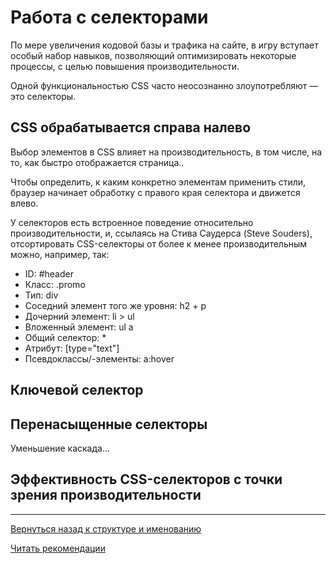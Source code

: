 # Работа с селекторами

По мере увеличения кодовой базы и трафика на сайте, в игру вступает особый набор навыков,
позволяющий оптимизировать некоторые процессы, с целью повышения производительности.

Одной функциональностью CSS часто неосознанно злоупотребляют — это селекторы.


## CSS обрабатывается справа налево

Выбор элементов в CSS влияет на производительность, в том числе, на то,
как быстро отображается страница..

Чтобы определить, к каким конкретно элементам применить стили, браузер
начинает обработку с правого края селектора и движется влево.

У селекторов есть встроенное поведение относительно производительности, и,
ссылаясь на Стива Саудерса (Steve Souders), отсортировать CSS-селекторы от
более к менее производительным можно, например, так:

* ID: #header
* Класс: .promo
* Тип: div
* Соседний элемент того же уровня: h2 + p
* Дочерний элемент: li > ul
* Вложенный элемент: ul a
* Общий селектор: *
* Атрибут: [type="text"]
* Псевдоклассы/-элементы: a:hover


## Ключевой селектор



## Перенасыщенные селекторы

Уменьшение каскада...


## Эффективность CSS-селекторов с точки зрения производительности



--------

[Вернуться назад к структуре и именованию](./doc/additionally/structure-and-naming.md)

[Читать рекомендации](./recommendations.md)